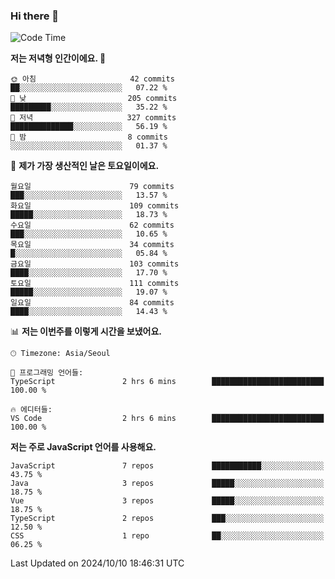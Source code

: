 ### Hi there 👋

<!--
**hi-aa/hi-aa** is a ✨ _special_ ✨ repository because its `README.md` (this file) appears on your GitHub profile.

Here are some ideas to get you started:

- 🔭 I’m currently working on ...
- 🌱 I’m currently learning ...
- 👯 I’m looking to collaborate on ...
- 🤔 I’m looking for help with ...
- 💬 Ask me about ...
- 📫 How to reach me: ...
- 😄 Pronouns: ...
- ⚡ Fun fact: ...
-->

<!--START_SECTION:waka-->
![Code Time](http://img.shields.io/badge/Code%20Time-94%20hrs%2015%20mins-blue)

**저는 저녁형 인간이에요. 🦉** 

```text
🌞 아침                     42 commits          ██░░░░░░░░░░░░░░░░░░░░░░░   07.22 % 
🌆 낮　                     205 commits         █████████░░░░░░░░░░░░░░░░   35.22 % 
🌃 저녁                     327 commits         ██████████████░░░░░░░░░░░   56.19 % 
🌙 밤　                     8 commits           ░░░░░░░░░░░░░░░░░░░░░░░░░   01.37 % 
```
📅 **제가 가장 생산적인 날은 토요일이에요.** 

```text
월요일                      79 commits          ███░░░░░░░░░░░░░░░░░░░░░░   13.57 % 
화요일                      109 commits         █████░░░░░░░░░░░░░░░░░░░░   18.73 % 
수요일                      62 commits          ███░░░░░░░░░░░░░░░░░░░░░░   10.65 % 
목요일                      34 commits          █░░░░░░░░░░░░░░░░░░░░░░░░   05.84 % 
금요일                      103 commits         ████░░░░░░░░░░░░░░░░░░░░░   17.70 % 
토요일                      111 commits         █████░░░░░░░░░░░░░░░░░░░░   19.07 % 
일요일                      84 commits          ████░░░░░░░░░░░░░░░░░░░░░   14.43 % 
```


📊 **저는 이번주를 이렇게 시간을 보냈어요.** 

```text
🕑︎ Timezone: Asia/Seoul

💬 프로그래밍 언어들: 
TypeScript               2 hrs 6 mins        █████████████████████████   100.00 % 

🔥 에디터들: 
VS Code                  2 hrs 6 mins        █████████████████████████   100.00 % 
```

**저는 주로 JavaScript 언어를 사용해요.** 

```text
JavaScript               7 repos             ███████████░░░░░░░░░░░░░░   43.75 % 
Java                     3 repos             █████░░░░░░░░░░░░░░░░░░░░   18.75 % 
Vue                      3 repos             █████░░░░░░░░░░░░░░░░░░░░   18.75 % 
TypeScript               2 repos             ███░░░░░░░░░░░░░░░░░░░░░░   12.50 % 
CSS                      1 repo              ██░░░░░░░░░░░░░░░░░░░░░░░   06.25 % 
```




 Last Updated on 2024/10/10 18:46:31 UTC
<!--END_SECTION:waka-->
